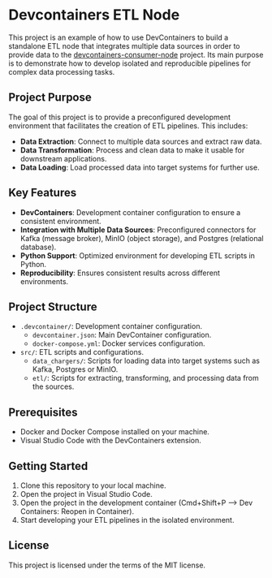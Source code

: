 # Devcontainers ETL Node

This project is an example of how to use DevContainers to build a standalone ETL node that integrates multiple data sources in order to provide data to the [devcontainers-consumer-node](https://github.com/marcoscobo/devcontainers-consumer-node) project. Its main purpose is to demonstrate how to develop isolated and reproducible pipelines for complex data processing tasks.

## Project Purpose

The goal of this project is to provide a preconfigured development environment that facilitates the creation of ETL pipelines. This includes:

- **Data Extraction**: Connect to multiple data sources and extract raw data.
- **Data Transformation**: Process and clean data to make it usable for downstream applications.
- **Data Loading**: Load processed data into target systems for further use.

## Key Features

- **DevContainers**: Development container configuration to ensure a consistent environment.
- **Integration with Multiple Data Sources**: Preconfigured connectors for Kafka (message broker), MinIO (object storage), and Postgres (relational database).
- **Python Support**: Optimized environment for developing ETL scripts in Python.
- **Reproducibility**: Ensures consistent results across different environments.

## Project Structure

- `.devcontainer/`: Development container configuration.
  - `devcontainer.json`: Main DevContainer configuration.
  - `docker-compose.yml`: Docker services configuration.
- `src/`: ETL scripts and configurations.
  - `data_chargers/`: Scripts for loading data into target systems such as Kafka, Postgres or MinIO.
  - `etl/`: Scripts for extracting, transforming, and processing data from the sources.

## Prerequisites

- Docker and Docker Compose installed on your machine.
- Visual Studio Code with the DevContainers extension.

## Getting Started

1. Clone this repository to your local machine.
2. Open the project in Visual Studio Code.
3. Open the project in the development container (Cmd+Shift+P --> Dev Containers: Reopen in Container).
4. Start developing your ETL pipelines in the isolated environment.

## License

This project is licensed under the terms of the MIT license.
